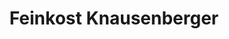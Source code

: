 ---
title: "Feinkost Knausenberger"
url: /schwaebisch-hall/feinkost-knausenberger/
shop: Lebensmittel
---